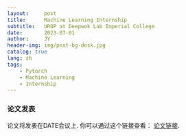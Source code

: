 ```yaml
---
layout:     post
title:      Machine Learning Internship
subtitle:   UROP at Deepwok Lab Imperial College
date:       2023-07-01
author:     JY
header-img: img/post-bg-desk.jpg
catalog: true
lang: zh
tags:
    - Pytorch
    - Machine Learning
    - Internship
---
```



### 论文发表
论文将发表在DATE会议上. 你可以通过这个链接查看： [论文链接](https://arxiv.org/abs/2406.03088).